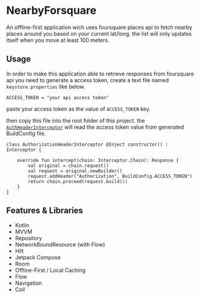 # NearbyForsquare
An offline-first application wich uses foursquare places api to fetch nearby places around you based on your current lat/long. the list will only updates itself when you move at least 100 meters.

## Usage
In order to make this application able to retrieve responses from foursquare api you need to generate a access token, create a text file named `keystore.properties` like below.

```
ACCESS_TOKEN = "your api access token"
```
paste your access token as the value of `ACCESS_TOKEN` key.

then copy this file into the root folder of this project. the [`AuthHeaderInterceptor`](https://gitlab.com/BlueMeth/nearbyfoursquare/-/blob/master/app/src/main/java/com/example/nearbyfoursquare/data/remote/interceptor/AuthHeaderInterceptor.kt) will read the access token value from generated BuildConfig file.

```
class AuthorizationHeaderInterceptor @Inject constructor() : Interceptor {

    override fun intercept(chain: Interceptor.Chain): Response {
        val original = chain.request()
        val request = original.newBuilder()
        request.addHeader("Authorization", BuildConfig.ACCESS_TOKEN")
        return chain.proceed(request.build())
    }
}
```

## Features & Libraries
* Kotlin
* MVVM
* Repository
* NetworkBoundResource (with Flow)
* Hilt
* Jetpack Compose
* Room
* Offline-First / Local Caching
* Flow
* Navigation
* Coil
